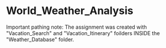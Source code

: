 # World_Weather_Analysis

Important pathing note:
The assignment was created with "Vacation_Search" and "Vacation_Itinerary" foilders INSIDE the "Weather_Database" folder.
